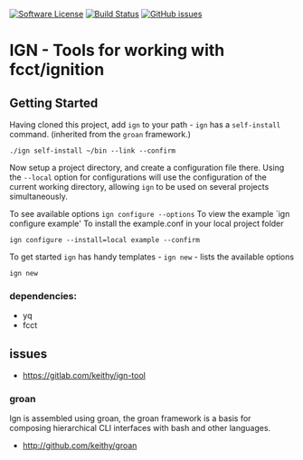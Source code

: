 [![Software License](https://img.shields.io/badge/license-MIT-brightgreen.svg)](LICENSE.md)
[![Build Status](https://travis-ci.com/keithy/groan-dev.svg?branch=master)](https://travis-ci.com/keithy/groan-dev)
[![GitHub issues](https://img.shields.io/github/issues/keithy/groan.svg)](https://github.com/keithy/groan/issues)

# IGN - Tools for working with fcct/ignition

## Getting Started

Having cloned this project, add `ign` to your path - `ign` has a `self-install` command.
(inherited from the `groan` framework.)
```
./ign self-install ~/bin --link --confirm
```
Now setup a project directory, and create a configuration file there. Using the `--local` option for configurations
will use the configuration of the current working directory, allowing `ign` to be used on several projects simultaneously.

To see available options `ign configure --options`
To view the example `ign configure example'
To install the example.conf in your local project folder
```
ign configure --install=local example --confirm
```
To get started `ign` has handy templates - `ign new` - lists the available options
```
ign new 
```



### dependencies:

- yq
- fcct


## issues

- https://gitlab.com/keithy/ign-tool
 
### groan

Ign is assembled using groan, the groan framework is a basis for composing hierarchical CLI interfaces with bash and other languages.

- http://github.com/keithy/groan